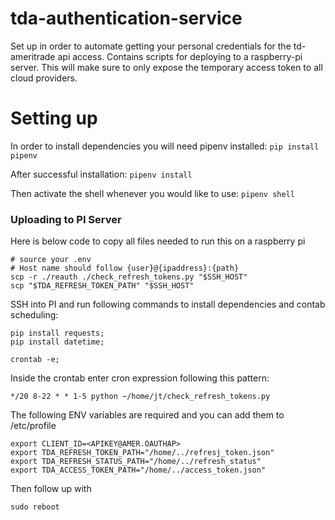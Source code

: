 # tda-authentication-service

Set up in order to automate getting your personal credentials for the td-ameritrade api access. Contains scripts for deploying to a raspberry-pi server. This will make sure to only expose the temporary access token to all cloud providers.

# Setting up

In order to install dependencies you will need pipenv installed:
`pip install pipenv`

After successful installation:
`pipenv install`

Then activate the shell whenever you would like to use:
`pipenv shell`


### Uploading to PI Server

Here is below code to copy all files needed to run this on a raspberry pi 
```
# source your .env
# Host name should follow {user}@{ipaddress}:{path}
scp -r ./reauth ./check_refresh_tokens.py "$SSH_HOST"
scp "$TDA_REFRESH_TOKEN_PATH" "$SSH_HOST"
```

SSH into PI and run following commands to install dependencies and contab scheduling:
```
pip install requests;
pip install datetime;

crontab -e;
```

Inside the crontab enter cron expression following this pattern:
```
*/20 8-22 * * 1-5 python ~/home/jt/check_refresh_tokens.py
```

The following ENV variables are required and you can add them to /etc/profile
```
export CLIENT_ID=<APIKEY@AMER.OAUTHAP>
export TDA_REFRESH_TOKEN_PATH="/home/../refresj_token.json"
export TDA_REFRESH_STATUS_PATH="/home/../refresh_status"
export TDA_ACCESS_TOKEN_PATH="/home/../access_token.json"
```

Then follow up with 
```
sudo reboot
```